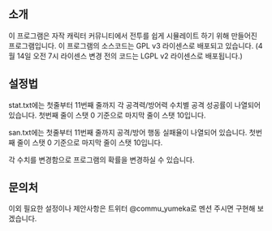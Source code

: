 ## 소개 
이 프로그램은 자작 캐릭터 커뮤니티에서 전투를 쉽게 시뮬레이트 하기 위해 만들어진 프로그램입니다.
이 프로그램의 소스코드는 GPL v3 라이센스로 배포되고 있습니다.
(4월 14일 오전 7시 라이센스 변경 전의 코드는 LGPL v2 라이센스로 배포됩니다.)

## 설정법 
stat.txt에는 첫줄부터 11번째 줄까지 각 공격력/방어력 수치별 공격 성공률이 나열되어 있습니다.
첫번째 줄이 스탯 0 기준으로 마지막 줄이 스탯 10입니다.

san.txt에는 첫줄부터 11번째 줄까지 공격/방어 행동 실패율이 나열되어 있습니다. 
첫번째 줄이 스탯 0 기준으로 마지막 줄이 스탯 10입니다.

각 수치를 변경함으로 프로그램의 확률을 변경하실 수 있습니다.

## 문의처 
이외 필요한 설정이나 제안사항은 트위터 @commu_yumeka로 멘션 주시면 구현해 보겠습니다. 
